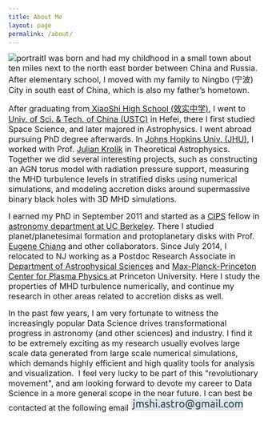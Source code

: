 ```yaml
---
title: About Me
layout: page
permalink: /about/
---
```

<span style="font-size: 12pt;"><img class="alignright wp-image-107 size-medium" src="http://jimingshi.us/wp-content/uploads/2016/10/portrait-1-296x300.jpg" alt="portrait" width="296" height="300" />I was born and had my childhood in a small town about ten miles next to the north east border between China and Russia. After elementary school, I moved with my family to Ningbo (宁波) City in south east of China, which is also my father&#8217;s hometown.</span>

<span style="font-size: 12pt;">After graduating from<a href="http://www.nbxiaoshi.net/xxgk_index.en.asp"> XiaoShi High School (效实中学)</a>, I went to <a href="http://en.ustc.edu.cn/">Univ. of Sci. & Tech. of China (USTC)</a> in Hefei, there I first studied Space Science, and later majored in Astrophysics. I went abroad pursuing PhD degree afterwards. In <a href="https://www.jhu.edu/">Johns Hopkins Univ. (JHU)</a>, I worked with Prof. <a href="http://physics-astronomy.jhu.edu/directory/julian-h-krolik/">Julian Krolik</a> in Theoretical Astrophysics. Together we did several interesting projects, such as constructing an AGN torus model with radiation pressure support, measuring the MHD turbulence levels in stratified disks using numerical simulations, and modeling accretion disks around supermassive binary black holes with 3D MHD simulations.</span>

<span style="font-size: 12pt;">I earned my PhD in September 2011 and started as a <a href="http://cips.berkeley.edu/">CIPS</a> fellow in <a href="http://astro.berkeley.edu/">astronomy department at UC Berkeley</a>. There I studied planet/planetesimal formation and protoplanetary disks with Prof. <a href="http://astro.berkeley.edu/faculty-profile/eugene-chiang">Eugene Chiang</a> and other collaborators. Since July 2014, I relocated to NJ working as a Postdoc Research Associate in <a href="http://www.astro.princeton.edu/">Department of Astrophysical Sciences</a> and <a href="http://www.princeton.edu/plasmacenter/">Max-Planck-Princeton Center for Plasma Physics </a>at Princeton University. Here I study the properties of MHD turbulence numerically, and continue my research in other areas related to accretion disks as well.</span>


<span style="font-size: 12pt;">In the past few years, I am very fortunate to witness the increasingly popular Data Science drives transformational progress in astronomy (and other sciences) and industry. I find it to be extremely exciting as my research usually evolves large scale data generated from large scale numerical simulations, which demands highly efficient and high quality tools for analysis and visualization.  I feel very lucky to be part of this "revolutionary movement", and am looking forward to devote my career to Data Science in a more general scope in the near future. I can best be contacted at the following email  </span>
<img class="size-full wp-image-131 alignnone" src="/assets/email_address.png" alt="email" width="225" height="25" />

